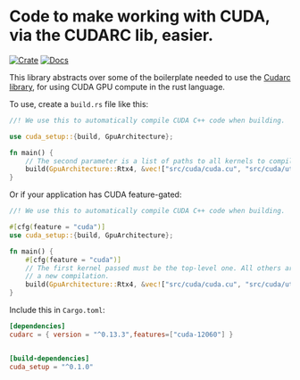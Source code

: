 # Code to make working with CUDA, via the CUDARC lib, easier.

[![Crate](https://img.shields.io/crates/v/cuda_setup.svg)](https://crates.io/crates/lin_alg)
[![Docs](https://docs.rs/cuda_setup/badge.svg)](https://docs.rs/cuda_setup)


This library abstracts over some of the boilerplate needed to use the [Cudarc library](https://github.com/coreylowman/cudarc), for using CUDA GPU compute in the rust language.

To use, create a `build.rs` file like this:

```rust
//! We use this to automatically compile CUDA C++ code when building.

use cuda_setup::{build, GpuArchitecture};

fn main() {
    // The second parameter is a list of paths to all kernels to compile.
    build(GpuArchitecture::Rtx4, &vec!["src/cuda/cuda.cu", "src/cuda/util.cu"]);
}
```

Or if your application has CUDA feature-gated:
```rust
//! We use this to automatically compile CUDA C++ code when building.

#[cfg(feature = "cuda")]
use cuda_setup::{build, GpuArchitecture};

fn main() {
    #[cfg(feature = "cuda")]
    // The first kernel passed must be the top-level one. All others are just to watch for changes to trigger
    // a new compilation.
    build(GpuArchitecture::Rtx4, &vec!["src/cuda/cuda.cu", "src/cuda/util.cu"]);
}

```


Include this in `Cargo.toml`:
```toml
[dependencies]
cudarc = { version = "^0.13.3",features=["cuda-12060"] }


[build-dependencies]
cuda_setup = "^0.1.0"
```